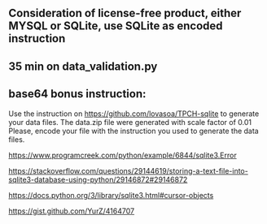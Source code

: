 ## Consideration of license-free product, either MYSQL or SQLite, use SQLite as encoded instruction

## 35 min on data_validation.py

## base64 bonus instruction:
Use the instruction on https://github.com/lovasoa/TPCH-sqlite to generate your data files.
The data.zip file were generated with scale factor of 0.01
Please, encode your file with the instruction you used to generate the data files.


https://www.programcreek.com/python/example/6844/sqlite3.Error

https://stackoverflow.com/questions/29144619/storing-a-text-file-into-sqlite3-database-using-python/29146872#29146872


https://docs.python.org/3/library/sqlite3.html#cursor-objects

https://gist.github.com/YurZ/4164707